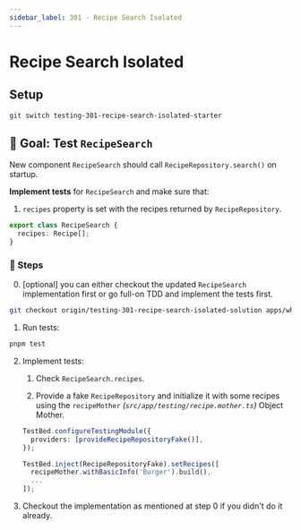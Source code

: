 ```yaml
---
sidebar_label: 301 - Recipe Search Isolated
---
```


# Recipe Search Isolated

## Setup

```sh
git switch testing-301-recipe-search-isolated-starter
```

## 🎯 Goal: Test `RecipeSearch`

New component `RecipeSearch` should call `RecipeRepository.search()` on startup.

**Implement tests** for `RecipeSearch` and make sure that:

1. `recipes` property is set with the recipes returned by `RecipeRepository`.

```ts
export class RecipeSearch {
  recipes: Recipe[];
}
```

### 📝 Steps

0. [optional] you can either checkout the updated `RecipeSearch` implementation first or go full-on TDD and implement the tests first.

```sh
git checkout origin/testing-301-recipe-search-isolated-solution apps/whiskmate/src/app/recipe/recipe-search.ng.ts
```

1. Run tests:

```sh
pnpm test
```

2. Implement tests:

   1. Check `RecipeSearch.recipes`.

   2. Provide a fake `RecipeRepository` and initialize it with some recipes using the `recipeMother` _(`src/app/testing/recipe.mother.ts`)_ Object Mother.

   ```ts
   TestBed.configureTestingModule({
     providers: [provideRecipeRepositoryFake()],
   });

   TestBed.inject(RecipeRepositoryFake).setRecipes([
     recipeMother.withBasicInfo('Burger').build(),
     ...
   ]);
   ```

3. Checkout the implementation as mentioned at step 0 if you didn't do it already.
